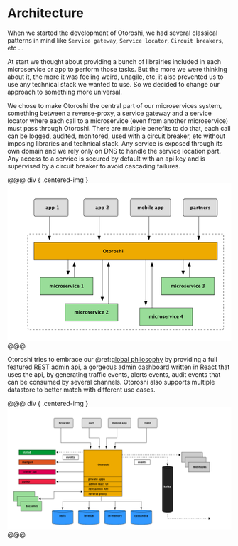 # Architecture

When we started the development of Otoroshi, we had several classical patterns in mind like `Service gateway`, `Service locator`, `Circuit breakers`, etc ...

At start we thought about providing a bunch of librairies included in each microservice or app to perform those tasks. But the more we were thinking about it, the more it was feeling weird, unagile, etc, it also prevented us to use any technical stack we wanted to use. So we decided to change our approach to something more universal. 

We chose to make Otoroshi the central part of our microservices system, something between a reverse-proxy, a service gateway and a service locator where each call to a microservice (even from another microservice) must pass through Otoroshi. There are multiple benefits to do that, each call can be logged, audited, monitored, used with a circuit breaker, etc without imposing libraries and technical stack. Any service is exposed through its own domain and we rely only on DNS to handle the service location part. Any access to a service is secured by default with an api key and is supervised by a circuit breaker to avoid cascading failures.

@@@ div { .centered-img }
<img src="./img/architecture-1-bis.png" />
@@@

Otoroshi tries to embrace our @ref:[global philosophy](./about.md#philosophy) by providing a full featured REST admin api, a gorgeous admin dashboard written in [React](https://reactjs.org/) that uses the api, by generating traffic events, alerts events, audit events that can be consumed by several channels. Otoroshi also supports multiple datastore to better match with different use cases.

@@@ div { .centered-img }
<img src="./img/architecture-2-bis.png" />
@@@
